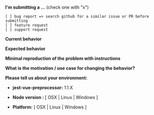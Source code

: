 <!--
IF YOU DON'T FILL OUT THE FOLLOWING INFORMATION WE MIGHT CLOSE YOUR ISSUE WITHOUT INVESTIGATING
-->

**I'm submitting a ...**  (check one with "x")

```
[ ] bug report => search github for a similar issue or PR before submitting
[ ] feature request
[ ] support request
```

**Current behavior**
<!-- Describe how the bug manifests. -->

**Expected behavior**
<!-- Describe what the behavior would be without the bug. -->

**Minimal reproduction of the problem with instructions**

**What is the motivation / use case for changing the behavior?**
<!-- Describe the motivation or the concrete use case -->

**Please tell us about your environment:**
<!-- IDE, package manager, HTTP server, ... -->

* **jest-vue-preprocessor:** 1.1.X
<!-- Please be specific, e.g. major.minor.patch -->

* **Node version :** [ OSX | Linux | Windows ]

* **Platform:** [ OSX | Linux | Windows ]
